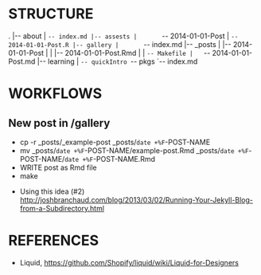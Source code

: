 
# STRUCTURE
.
|-- about
|		`-- index.md
|-- assests
|		`-- 2014-01-01-Post
|			`-- 2014-01-01-Post.R
|-- gallery
|		`-- index.md
|-- _posts
|   |-- 2014-01-01-Post
|   |   |-- 2014-01-01-Post.Rmd
|   |   `-- Makefile
|   `-- 2014-01-01-Post.md
|-- learning
|   `-- quickIntro
`-- pkgs
		`-- index.md

# WORKFLOWS

## New post in /gallery

- cp -r _posts/_example-post _posts/`date +%F`-POST-NAME
- mv _posts/`date +%F`-POST-NAME/example-post.Rmd _posts/`date +%F`-POST-NAME/`date +%F`-POST-NAME.Rmd
- WRITE post as Rmd file
- make

* Using this idea (#2) <http://joshbranchaud.com/blog/2013/03/02/Running-Your-Jekyll-Blog-from-a-Subdirectory.html>

# REFERENCES

- Liquid, <https://github.com/Shopify/liquid/wiki/Liquid-for-Designers>
